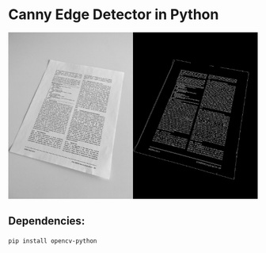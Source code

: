 # Canny Edge Detector in Python

![canny edge detector](example.png)

## Dependencies:
```pip install opencv-python```
